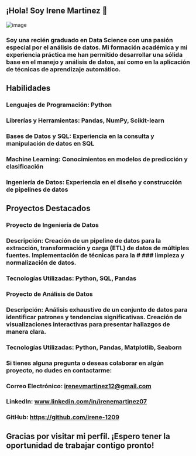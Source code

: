## ¡Hola! Soy Irene Martinez 👋


![image](https://github.com/user-attachments/assets/2be61dcf-b095-47dc-9fe0-bb0c4877557e)

### Soy una recién graduado en Data Science con una pasión especial por el análisis de datos. Mi formación académica y mi experiencia práctica me han permitido desarrollar una sólida base en el manejo y análisis de datos, así como en la aplicación de técnicas de aprendizaje automático.

## Habilidades
### Lenguajes de Programación: Python
### Librerías y Herramientas: Pandas, NumPy, Scikit-learn
### Bases de Datos y SQL: Experiencia en la consulta y manipulación de datos en SQL
### Machine Learning: Conocimientos en modelos de predicción y clasificación
### Ingeniería de Datos: Experiencia en el diseño y construcción de pipelines de datos

## Proyectos Destacados
### Proyecto de Ingeniería de Datos
### Descripción: Creación de un pipeline de datos para la extracción, transformación y carga (ETL) de datos de múltiples fuentes. Implementación de técnicas para la # ### limpieza y normalización de datos.
### Tecnologías Utilizadas: Python, SQL, Pandas

### Proyecto de Análisis de Datos
### Descripción: Análisis exhaustivo de un conjunto de datos para identificar patrones y tendencias significativas. Creación de visualizaciones interactivas para presentar hallazgos de manera clara.
### Tecnologías Utilizadas: Python, Pandas, Matplotlib, Seaborn

### Si tienes alguna pregunta o deseas colaborar en algún proyecto, no dudes en contactarme:

### Correo Electrónico: irenevmartinez12@gmail.com
### LinkedIn: www.linkedin.com/in/irenemartinez07
### GitHub: https://github.com/irene-1209
## Gracias por visitar mi perfil. ¡Espero tener la oportunidad de trabajar contigo pronto!
